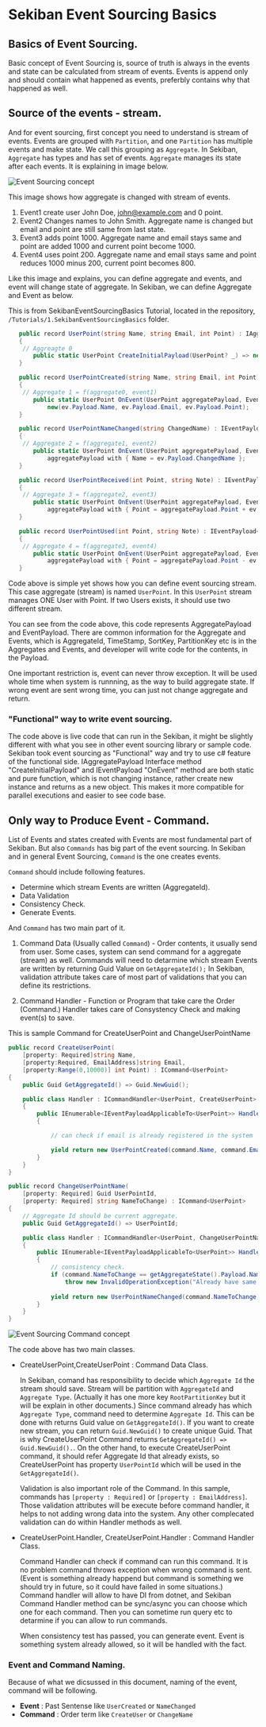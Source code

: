 # Sekiban Event Sourcing Basics

## Basics of Event Sourcing.

Basic concept of Event Sourcing is, source of truth is always in the events and state can be calculated from stream of events. Events is append only and should contain what happened as events, preferbly contains why that happened as well.

## Source of the events - stream.

And for event sourcing, first concept you need to understand is stream of events. Events are grouped with `Partition`, and one `Partition` has multiple events and make state. We call this grouping as `Aggregate`. In Sekiban, `Aggregate` has types and has set of events. `Aggregate` manages its state after each events. It is explaining in image below.

![Event Sourcing concept](../images/sekiban-event-sourcing-basics/image1.png)

This image shows how aggregate is changed with stream of events.

1. Event1 create user John Doe, john@example.com and 0 point.
2. Event2 Changes names to John Smith. Aggregate name is changed but email and point are still same from last state.
3. Event3 adds point 1000. Aggregate name and email stays same and point are added 1000 and current point become 1000.
4. Event4 uses point 200. Aggregate name and email stays same and point reduces 1000 minus 200, current point becomes 800.

Like this image and explains, you can define aggregate and events, and event will change state of aggregate. In Sekiban, we can define Aggregate and Event as below.

This is from SekibanEventSourcingBasics Tutorial, located in the repository, `/Tutorials/1.SekibanEventSourcingBasics` folder.

```csharp
   public record UserPoint(string Name, string Email, int Point) : IAggregatePayload<UserPoint>
   {
    // Aggreagte 0
       public static UserPoint CreateInitialPayload(UserPoint? _) => new UserPoint(string.Empty,string.Empty,0);
   }

   public record UserPointCreated(string Name, string Email, int Point) : IEventPayload<UserPoint, UserPointCreated>
   {
    // Aggregate 1 = f(aggregate0, event1)
       public static UserPoint OnEvent(UserPoint aggregatePayload, Event<UserPointCreated> ev) =>
           new(ev.Payload.Name, ev.Payload.Email, ev.Payload.Point);
   }

   public record UserPointNameChanged(string ChangedName) : IEventPayload<UserPoint, UserPointNameChanged>
   {
    // Aggregate 2 = f(aggregate1, event2)
       public static UserPoint OnEvent(UserPoint aggregatePayload, Event<UserPointNameChanged> ev) =>
           aggregatePayload with { Name = ev.Payload.ChangedName };
   }

   public record UserPointReceived(int Point, string Note) : IEventPayload<UserPoint, UserPointReceived>
   {
    // Aggregate 3 = f(aggregate2, event3)
       public static UserPoint OnEvent(UserPoint aggregatePayload, Event<UserPointReceived> ev) =>
           aggregatePayload with { Point = aggregatePayload.Point + ev.Payload.Point };
   }

   public record UserPointUsed(int Point, string Note) : IEventPayload<UserPoint, UserPointUsed>
   {
    // Aggregate 4 = f(aggregate3, event4)
       public static UserPoint OnEvent(UserPoint aggregatePayload, Event<UserPointUsed> ev) =>
           aggregatePayload with { Point = aggregatePayload.Point - ev.Payload.Point };
   }

```

Code above is simple yet shows how you can define event sourcing stream.
This case aggregate (stream) is named `UserPoint`. In this `UserPoint` stream manages ONE User with Point. If two Users exists, it should use two different stream.

You can see from the code above, this code represents AggregatePayload and EventPayload. There are common information for the Aggregate and Events, which is AggregateId, TimeStamp, SortKey, PartitionKey etc is in the Aggregates and Events, and developer will write code for the contents, in the Payload.

One important restriction is, event can never throw exception. It will be used whole time when system is runnning, as the way to build aggregate state. If wrong event are sent wrong time, you can just not change aggregate and return.

### "Functional" way to write event sourcing.
The code above is live code that can run in the Sekiban, it might be slightly different with what you see in other event sourcing library or sample code. Sekiban took event sourcing as "Functional" way and try to use c# feature of the functional side. IAggregatePayload Interface method "CreateInitialPayload" and IEventPayload "OnEvent" method are both static and pure function, which is not changing instance, rather create new instance and returns as a new object. This makes it more compatible for parallel executions and easier to see code base. 


## Only way to Produce Event - Command.

List of Events and states created with Events are most fundamental part of Sekiban. But also `Commands` has big part of the event sourcing. In Sekiban and in general Event Sourcing, `Command` is the one creates events. 

`Command` should include following features.
- Determine which stream Events are written (AggregateId).
- Data Validation
- Consistency Check.
- Generate Events.

And `Command` has two main part of it.
1. Command Data (Usually called `Command`) - Order contents, it usually send from user. Some cases, system can send command for a aggregate (stream) as well.
    Commands will need to detarmine which stream Events are written by returning Guid Value on `GetAggregateId();`
    In Sekiban, validation attribute takes care of most part of validations that you can define its restrictions.

2. Command Handler - Function or Program that take care the Order (Command.) Handler takes care of Consystency Check and making event(s) to save.

This is sample Command for CreateUserPoint and ChangeUserPointName

```csharp
public record CreateUserPoint(
    [property: Required]string Name, 
    [property:Required, EmailAddress]string Email,
    [property:Range(0,10000)] int Point) : ICommand<UserPoint>
{
    public Guid GetAggregateId() => Guid.NewGuid();

    public class Handler : ICommandHandler<UserPoint, CreateUserPoint>
    {
        public IEnumerable<IEventPayloadApplicableTo<UserPoint>> HandleCommand(Func<AggregateState<UserPoint>> getAggregateState, CreateUserPoint command)
        {

            // can check if email is already registered in the system

            yield return new UserPointCreated(command.Name, command.Email, command.Point);
        }
    }
}
```

``` csharp
public record ChangeUserPointName(
    [property: Required] Guid UserPointId,
    [property: Required] string NameToChange) : ICommand<UserPoint>
{
    // Aggregate Id should be current aggregate.
    public Guid GetAggregateId() => UserPointId;

    public class Handler : ICommandHandler<UserPoint, ChangeUserPointName>
    {
        public IEnumerable<IEventPayloadApplicableTo<UserPoint>> HandleCommand(Func<AggregateState<UserPoint>> getAggregateState, ChangeUserPointName command)
        {
            // consistency check.
            if (command.NameToChange == getAggregateState().Payload.Name)
                throw new InvalidOperationException("Already have same name as requested.");
            
            yield return new UserPointNameChanged(command.NameToChange);
        }
    }
}
```


![Event Sourcing Command concept](../images/sekiban-event-sourcing-basics/image2.png)

The code above has two main classes.
- CreateUserPoint,CreateUserPoint : Command Data Class.

    In Sekiban, comand has responsibility to decide which `Aggregate Id` the stream should save. Stream will be partition with `AggregateId` and `Aggregate Type`. (Actually it has one more key `RootPartitionKey` but it will be explain in other documents.) Since command already has which `Aggregate Type`, command need to determine `Aggregate Id`. 
    This can be done with returns Guid value on `GetAggregateId()`. If you want to create new stream, you can return `Guid.NewGuid()` to create unique Guid. That is why CreateUserPoint Command returns `GetAggregateId() => Guid.NewGuid().`. On the other hand, to execute CreateUserPoint command, it should refer Aggregate Id that already exists, so CreateUserPoint has property `UserPointId` which will be used in the `GetAggregateId()`.

    Validation is also important role of the Command. In this sample, commands has `[property : Required]` or `[property : EmailAddress]`. Those validation attributes will be execute before command handler, it helps to not adding wrong data into the system. Any other complecated validation can do within Handler methods as well.

- CreateUserPoint.Handler, CreateUserPoint.Handler : Command Handler Class.

    Command Handler can check if command can run this command. It is no problem command throws exception when wrong command is sent. (Event is something already happend but command is something we should try in future, so it could have failed in some situations.) Command handler will allow to have DI from dotnet, and Sekiban Command Handler method can be sync/async you can choose which one for each command. Then you can sometime run query etc to detarmine if you can allow to run commands.

    When consistency test has passed, you can generate event. Event is something system already allowed, so it will be handled with the fact. 

### Event and Command Naming.

Because of what we dicsussed in this document, naming of the event, command will be following.

- **Event** : Past Sentense like `UserCreated` or `NameChanged`
- **Command** : Order term like `CreateUser` or `ChangeName`

